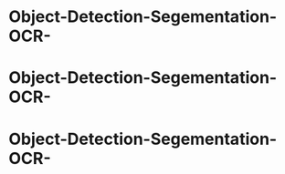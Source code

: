 # Object-Detection-Segementation-OCR-
# Object-Detection-Segementation-OCR-
# Object-Detection-Segementation-OCR-
